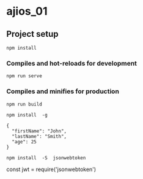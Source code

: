 # ajios_01

## Project setup
```
npm install
```

### Compiles and hot-reloads for development
```
npm run serve
```

### Compiles and minifies for production
```
npm run build
```
```
npm install  -g
```
```
{
  "firstName": "John",
  "lastName": "Smith",
  "age": 25
}
```

```
npm install  -S  jsonwebtoken
```
const jwt = require('jsonwebtoken')


